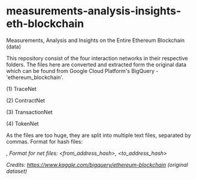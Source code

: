 # measurements-analysis-insights-eth-blockchain
Measurements, Analysis and Insights on the Entire Ethereum Blockchain (data)

This repository consist of the four interaction networks in their respective folders. The files here are converted and extracted form the original data which can be found from Google Cloud Platform's BigQuery -'ethereum_blockchain'.

(1) TraceNet

(2) ContractNet

(3) TransactionNet

(4) TokenNet

As the files are too huge, they are split into multiple text files, separated by commas. 
Format for hash files: <address>, <hash>
Format for net files: <from_address_hash>, <to_address_hash>


Credits:
https://www.kaggle.com/bigquery/ethereum-blockchain (original dataset)
